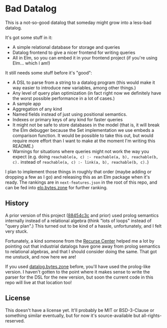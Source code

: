 # Bad Datalog

This is a not-so-good datalog that someday might grow into a less-bad datalog.

It's got some stuff in it:

- A simple relational database for storage and queries
- Datalog frontend to give a nicer frontend for writing queries
- All in Elm, so you can embed it in your frontend project (if you're using Elm... which I am!)

It still needs some stuff before it's "good":

- A DSL to parse from a string to a datalog program (this would make it way easier to introduce new variables, among other things.)
- Any level of query plan optimization (in fact right now we definitely have the worst possible performance in a lot of cases.)
- A sample app
- Aggregation of any kind
- Named fields instead of just using positional semantics.
- Indexes or primary keys of any kind for faster queries
- It might not be safe to store databases in the model (that is, it will break the Elm debugger because the Set implementation we use embeds a comparison function. It would be possible to take this out, but would require more effort than I want to make at the moment I'm writing this README.)
- Warnings for situations where queries might not work the way you expect (e.g. doing `reachable(a, c) :- reachable(a, b), reachable(b, c).` instead of `reachable(a, c) :- link(a, b), reachable(b, c).`)

I plan to implement those things in roughly that order (maybe adding or dropping a few as I go) and releasing this as an Elm package when it's ready.
The rankings are in `next-features.json` in the root of this repo, and can be fed into [elo.bytes.zone](https://elo.bytes.zone) for further ranking.

## History

A prior version of this project ([88454c3c](https://git.bytes.zone/brian/bad-datalog/commit/88454c3cf2153121384735fe5488286e724eef54) and prior) used prolog semantics internally instead of a relational algebra (think "lots of loops" instead of "query plan".)
This turned out to be kind of a hassle, unfortunately, and I felt very stuck.

Fortunately, a kind someone from the [Recurse Center](https://www.recurse.com/) helped me a lot by pointing out that industrial datalogs have gone away from prolog semantics to relational algebras, and that I should consider doing the same.
That got me unstuck, and now here we are!

If you used [datalog.bytes.zone](https://datalog.bytes.zone) before, you'll have used the prolog-like version.
I haven't gotten to the point where it makes sense to write the parser for the DSL for the new version, but soon the current code in this repo will live at that location too!

## License

This doesn't have a license yet.
It'll probably be MIT or BSD-3-Clause or something similar eventually, but for now it's source-available but all-rights-reserved.
